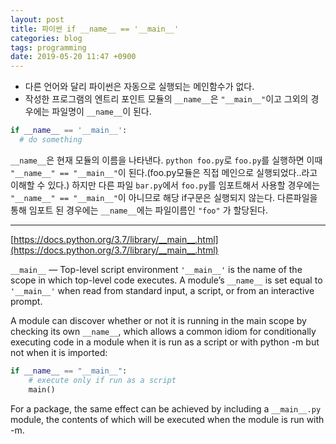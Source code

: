 ```yaml
---
layout: post
title: 파이썬 if __name__ == '__main__'
categories: blog
tags: programming
date: 2019-05-20 11:47 +0900
---
```

- 다른 언어와 달리 파이썬은 자동으로 실행되는 메인함수가 없다.
- 작성한 프로그램의 엔트리 포인트 모듈의  `__name__`은 `"__main__"`이고 그외의 경우에는 파일명이 `__name__`이 된다.


```py
if __name__ == '__main__':
  # do something
```

`__name__`은 현재 모듈의 이름을 나타낸다. `python foo.py`로  `foo.py`를 실행하면 이때 `"__name__" == "__main__"`이 된다.(foo.py모듈은 직접 메인으로 실행되었다..라고 이해할 수 있다.) 하지만 다른 파일 `bar.py`에서 `foo.py`를 임포트해서 사용할 경우에는 `"__name__" == "__main__"`이 아니므로 해당 if구문은 실행되지 않는다. 다른파일을 통해 임포트 된 경우에는 `__name__`에는 파일이름인 `"foo"` 가 할당된다.


---

[https://docs.python.org/3.7/library/__main__.html](https://docs.python.org/3.7/library/__main__.html)

`__main__` — Top-level script environment
`'__main__'` is the name of the scope in which top-level code executes. A module’s `__name__` is set equal to `'__main__'` when read from standard input, a script, or from an interactive prompt.

A module can discover whether or not it is running in the main scope by checking its own `__name__`, which allows a common idiom for conditionally executing code in a module when it is run as a script or with python -m but not when it is imported:

```py
if __name__ == "__main__":
    # execute only if run as a script
    main()
```

For a package, the same effect can be achieved by including a `__main__.py` module, the contents of which will be executed when the module is run with -m.
